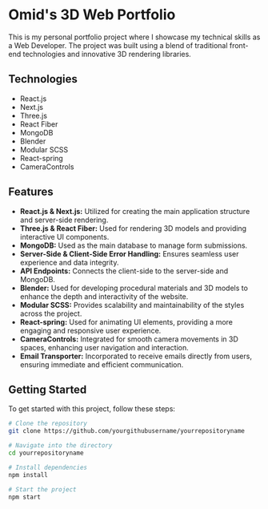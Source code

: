 # Omid's 3D Web Portfolio

This is my personal portfolio project where I showcase my technical skills as a Web Developer. The project was built using a blend of traditional front-end technologies and innovative 3D rendering libraries.

## Technologies

- React.js
- Next.js
- Three.js
- React Fiber
- MongoDB
- Blender
- Modular SCSS
- React-spring
- CameraControls

## Features

- **React.js & Next.js:** Utilized for creating the main application structure and server-side rendering.
- **Three.js & React Fiber:** Used for rendering 3D models and providing interactive UI components.
- **MongoDB:** Used as the main database to manage form submissions.
- **Server-Side & Client-Side Error Handling:** Ensures seamless user experience and data integrity.
- **API Endpoints:** Connects the client-side to the server-side and MongoDB.
- **Blender:** Used for developing procedural materials and 3D models to enhance the depth and interactivity of the website.
- **Modular SCSS:** Provides scalability and maintainability of the styles across the project.
- **React-spring:** Used for animating UI elements, providing a more engaging and responsive user experience.
- **CameraControls:** Integrated for smooth camera movements in 3D spaces, enhancing user navigation and interaction.
- **Email Transporter:** Incorporated to receive emails directly from users, ensuring immediate and efficient communication.

## Getting Started

To get started with this project, follow these steps:

```bash
# Clone the repository
git clone https://github.com/yourgithubusername/yourrepositoryname

# Navigate into the directory
cd yourrepositoryname

# Install dependencies
npm install

# Start the project
npm start
```
